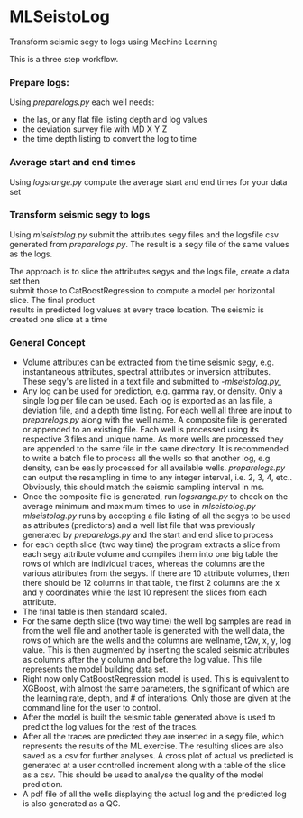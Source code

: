 # MLSeistoLog
Transform seismic segy to logs using Machine Learning

This is a three step workflow. 
###  Prepare logs:
Using *_preparelogs.py_* each well needs:
*  the las, or any flat file listing  depth and log values
*  the deviation survey file with MD X Y Z 
*  the time depth listing to convert the log to time

###  Average start and end times
Using *_logsrange.py_* compute the average start and end times for your data set


###  Transform seismic segy to logs
Using  *_mlseistolog.py_* submit the attributes segy files and the logsfile csv  
generated from *_preparelogs.py_*.  The result is a segy file of the same values as
the logs.

The approach is to slice the attributes segys and the logs file, create a data set then  
submit those to CatBoostRegression to compute a model per horizontal slice. The final product  
results in predicted log values at every trace location. The seismic is created one slice at a time

### General Concept
*  Volume attributes can be extracted from the time seismic segy, e.g. instantaneous attributes, spectral attributes
or inversion attributes. These segy's are listed in a text file and submitted to *-mlseistolog.py_*
*  Any log can be used for prediction, e.g. gamma ray, or density. Only a single log per file can be used.
Each log is exported as an las file, a deviation file, and a depth time listing. For each well all three are input to
 *_preparelogs.py_* along with the well name. A composite file is generated or appended to an existing file. Each well is 
 processed using its respective 3 files and unique name. As more wells are processed they are appended to the same file in 
 the same directory. It is recommended to write a batch file to process all the wells so that another log, e.g. density, 
 can be easily processed for all available wells.
 *_preparelogs.py_* can output the resampling in time to any integer interval, i.e. 2, 3, 4, etc.. Obviously, this should
 match the seismic sampling interval in ms.
 *  Once the composite file is generated, run *_logsrange.py_* to check on the average minimum and maximum times to use 
 in *_mlseistolog.py_*
 *_mlseistolog.py_* runs by accepting a file listing of all the segys to be used as attributes (predictors) and a well list 
 file that was previously generated by *_preparelogs.py_* and the start and end slice to process
   *  for each depth slice (two way time) the program extracts a slice from each segy attribute volume and compiles them into
   one big table the rows of which are individual traces, whereas the columns are the various attributes from the segys. If 
   there are 10 attribute volumes, then there should be 12 columns in that table, the first 2 columns are the x and y coordinates
   while the last 10 represent the slices from each attribute.
   *  The final table is then standard scaled.
   * For the same depth slice (two way time) the well log samples are read in from the well file and another table is generated
   with the well data, the rows of which are the wells and the columns are wellname, t2w, x, y, log value. This is then augmented by 
   inserting the scaled seismic attributes as columns after the y column and before the log value. This file represents the model
   building data set.
   *  Right now only CatBoostRegression model is used. This is equivalent to XGBoost, with almost the same parameters, the significant
   of which are the learning rate, depth, and # of interations. Only those are given at the command line for the user to control.
   *  After the model is built the seismic table generated above is used to predict the log values for the rest of the traces.
   *  After all the traces are predicted they are inserted in a segy file, which represents the results of the ML exercise. The 
   resulting slices are also saved as a csv for further analyses. A cross plot of actual vs predicted is generated at a user
   controlled increment along with a table of the slice as a csv. This should be used to analyse the quality of the model prediction.
   *  A pdf file of all the wells displaying the actual log and the predicted log is also generated as a QC.
